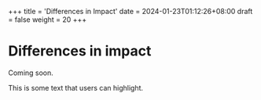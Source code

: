 +++
title = 'Differences in Impact'
date = 2024-01-23T01:12:26+08:00
draft = false
weight = 20
+++

# Differences in impact

Coming soon.

This is some text that users can highlight.
